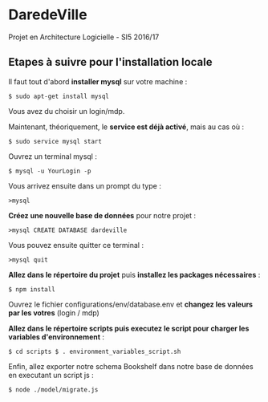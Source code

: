 # DaredeVille
Projet en Architecture Logicielle - SI5 2016/17

## Etapes à suivre pour l'installation locale

Il faut tout d'abord **installer mysql** sur votre machine :

`
    $ sudo apt-get install mysql
`

Vous avez du choisir un login/mdp.

Maintenant, théoriquement, le **service est déjà activé**, mais au cas où :

`
    $ sudo service mysql start
`

Ouvrez un terminal mysql :

`
    $ mysql -u YourLogin -p
`

Vous arrivez ensuite dans un prompt du type :

`
    >mysql
`

**Créez une nouvelle base de données** pour notre projet :

`
    >mysql CREATE DATABASE dardeville
`

Vous pouvez ensuite quitter ce terminal : 

`
    >mysql quit
`

**Allez dans le répertoire du projet** puis **installez les packages nécessaires** :

`
    $ npm install
`

Ouvrez le fichier configurations/env/database.env et **changez les valeurs par les votres** (login / mdp)


**Allez dans le répertoire scripts puis executez le script pour charger les variables d'environnement** :

`
    $ cd scripts
    $ . environment_variables_script.sh
`

Enfin, allez exporter notre schema Bookshelf dans notre base de données en executant un script js :

`
    $ node ./model/migrate.js
`